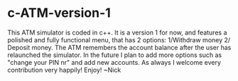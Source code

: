 # c-ATM-version-1
This ATM simulator is coded in c++. It is a version 1 for now, and features a polished and fully functional menu, that has 2 options: 1/Withdraw money 2/ Deposit money. The ATM remembers the account balance after the user has relaunched the simulator. In the future I plan to add more options such as "change your PIN nr" and add new accounts. As always I welcome every contribution very happily!
Enjoy!
~Nick
